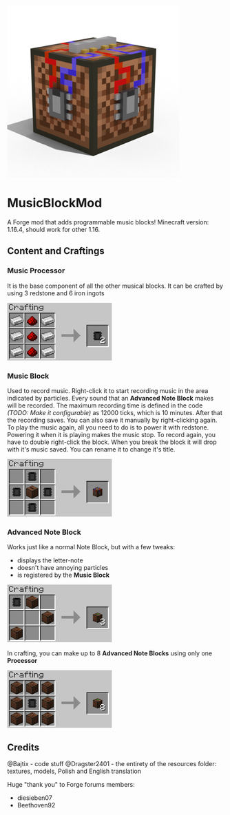 ![logo](https://github.com/FlyLamb/MusicBlockMod/raw/master/other%20assets/logo.png)
# MusicBlockMod
A Forge mod that adds programmable music blocks!
Minecraft version: 1.16.4, should work for other 1.16.

## Content and Craftings

### Music Processor
It is the base component of all the other musical blocks. It can be crafted by using 3 redstone and 6 iron ingots

![](https://github.com/FlyLamb/MusicBlockMod/raw/master/other%20assets/crafting_2.png)

### Music Block
Used to record music.
Right-click it to start recording music in the area indicated by particles. Every sound that an **Advanced Note Block** makes will be recorded.
The maximum recording time is defined in the code *(TODO: Make it configurable)* as 12000 ticks, which is 10 minutes. After that the recording saves. You can also save it manually by right-clicking again.
To play the music again, all you need to do is to power it with redstone. Powering it when it is playing makes the music stop.
To record again, you have to double right-click the block.
When you break the block it will drop with it's music saved. You can rename it to change it's title.

![](https://github.com/FlyLamb/MusicBlockMod/raw/master/other%20assets/crafting_0.png)

### Advanced Note Block
Works just like a normal Note Block, but with a few tweaks:
+ displays the letter-note
+ doesn't have annoying particles
+ is registered by the **Music Block**

![](https://github.com/FlyLamb/MusicBlockMod/raw/master/other%20assets/crafting_1.png)

In crafting, you can make up to 8 **Advanced Note Blocks** using only one **Processor**

![](https://github.com/FlyLamb/MusicBlockMod/raw/master/other%20assets/crafting_3.png)

## Credits
@Bajtix - code stuff
@Dragster2401 - the entirety of the resources folder: textures, models, Polish and English translation

Huge "thank you" to Forge forums members:
+ diesieben07
+ Beethoven92
